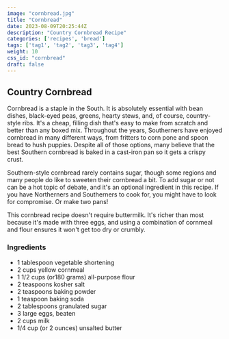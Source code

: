 ```yaml
---
image: "cornbread.jpg"
title: "Cornbread"
date: 2023-08-09T20:25:44Z
description: "Country Cornbread Recipe"
categories: ['recipes', 'bread']
tags: ['tag1', 'tag2', 'tag3', 'tag4']
weight: 10
css_id: "cornbread"
draft: false 
---
```


## Country Cornbread

Cornbread is a staple in the South. It is absolutely essential with bean dishes, black-eyed peas, greens, hearty stews, and, of course, country-style ribs. It's a cheap, filling dish that's easy to make from scratch and better than any boxed mix. Throughout the years, Southerners have enjoyed cornbread in many different ways, from fritters to corn pone and spoon bread to hush puppies. Despite all of those options, many believe that the best Southern cornbread is baked in a cast-iron pan so it gets a crispy crust.

Southern-style cornbread rarely contains sugar, though some regions and many people do like to sweeten their cornbread a bit. To add sugar or not can be a hot topic of debate, and it's an optional ingredient in this recipe. If you have Northerners and Southerners to cook for, you might have to look for compromise. Or make two pans!

This cornbread recipe doesn't require buttermilk. It's richer than most because it's made with three eggs, and using a combination of cornmeal and flour ensures it won't get too dry or crumbly.

### Ingredients
- 1 tablespoon vegetable shortening
- 2 cups yellow cornmeal
- 1 1/2 cups (or180 grams) all-purpose flour
- 2 teaspoons kosher salt
- 2 teaspoons baking powder
- 1 teaspoon baking soda
- 2 tablespoons granulated sugar
- 3 large eggs, beaten
- 2 cups milk
- 1/4 cup (or 2 ounces) unsalted butter
